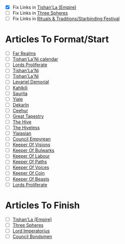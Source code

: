 - [x] Fix Links in [Tishan'La (Empire)](../Organisations/Political/Tishan'La%20(Empire).md)
- [ ] Fix Links in [Three Spheres](../Locations/Stellar/Three%20Spheres.md)
- [ ] Fix Links in [Rituals & Traditions/Starbinding Festival](../Rituals%20&%20Traditions/Starbinding%20Festival.md)

# Articles To Format/Start
- [ ] [Far Realms](../Locations/Stellar/Far%20Realms.md)
- [ ] [Tishan'La'Ni calendar](../Calendars/Tishan'La'Ni%20calendar.md)
- [ ] [Lords Proliferate](../Organisations/Political/Lords%20Proliferate.md)
- [ ] [Tishan'La'Ni](../Ethnicities/Tishan'La'Ni.md)
- [ ] [Tishan'La'Ni](../Species/Sapient/Tishan'La'Ni.md)
- [ ] [Levariel Demorial](../Characters/Major/Levariel%20Demorial.md)
- [ ] [Kahlkili](../Species/Sapient/Kahlkili.md)
- [ ] [Saurita](../Species/Sapient/Saurita.md)
- [ ] [Yiale](../Species/Sapient/Yiale.md)
- [ ] [Dekarln](../Species/Sapient/Dekarln.md)
- [ ] [Ceehur](../Species/Sapient/Ceehur.md)
- [ ] [Great Tapestry](../Documents/Great%20Tapestry.md)
- [ ] [The Hive](../Ethnicities/The%20Hive.md)
- [ ] [The Hiveless](../Ethnicities/The%20Hiveless.md)
- [ ] [Yiaiasian](../Languages/Yiaiasian.md)
- [ ] [Council Empyrean](../Organisations/Political/Council%20Empyrean.md)
- [ ] [Keeper Of Visions](../Titles%20&%20Ranks/Keeper%20Of%20Visions.md)
- [ ] [Keeper Of Bulwarks](../Titles%20&%20Ranks/Keeper%20Of%20Bulwarks.md)
- [ ] [Keeper Of Labour](../Titles%20&%20Ranks/Keeper%20Of%20Labour.md)
- [ ] [Keeper Of Paths](../Titles%20&%20Ranks/Keeper%20Of%20Paths.md)
- [ ] [Keeper Of Voices](../Titles%20&%20Ranks/Keeper%20Of%20Voices.md)
- [ ] [Keeper Of Coin](../Titles%20&%20Ranks/Keeper%20Of%20Coin.md)
- [ ] [Keeper Of Beasts](../Titles%20&%20Ranks/Keeper%20Of%20Beasts.md)
- [ ] [Lords Proliferate](../Organisations/Political/Lords%20Proliferate.md)

# Articles To Finish
- [ ] [Tishan'La (Empire)](../Organisations/Political/Tishan'La%20(Empire).md)
- [ ] [Three Spheres](../Locations/Stellar/Three%20Spheres.md)
- [ ] [Lord Imperatorius](../Titles%20&%20Ranks/Lord%20Imperatorius.md)
- [ ] [Council Bondsmen](../Organisations/Council%20Bondsmen.md)